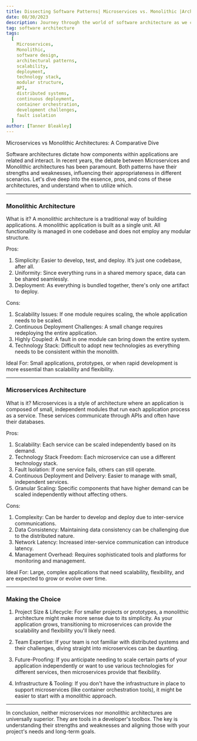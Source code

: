 ```yaml
---
title: Dissecting Software Patterns| Microservices vs. Monolithic |Architectures
date: 08/30/2023
description: Journey through the world of software architecture as we compare and contrast the merits and challenges of Microservices and Monolithic designs, offering insights to guide informed architectural choices.
tag: software architecture
tags:
  [
    Microservices,
    Monolithic,
    software design,
    architectural patterns,
    scalability,
    deployment,
    technology stack,
    modular structure,
    API,
    distributed systems,
    continuous deployment,
    container orchestration,
    development challenges,
    fault isolation
  ]
author: [Tanner Bleakley]
---
```


Microservices vs Monolithic Architectures: A Comparative Dive

Software architectures dictate how components within applications are related and interact. In recent years, the debate between Microservices and Monolithic architectures has been paramount. Both patterns have their strengths and weaknesses, influencing their appropriateness in different scenarios. Let's dive deep into the essence, pros, and cons of these architectures, and understand when to utilize which.

---

### Monolithic Architecture

What is it?
A monolithic architecture is a traditional way of building applications. A monolithic application is built as a single unit. All functionality is managed in one codebase and does not employ any modular structure.

Pros:

1. Simplicity: Easier to develop, test, and deploy. It’s just one codebase, after all.
2. Uniformity: Since everything runs in a shared memory space, data can be shared seamlessly.
3. Deployment: As everything is bundled together, there's only one artifact to deploy.

Cons:

1. Scalability Issues: If one module requires scaling, the whole application needs to be scaled.
2. Continuous Deployment Challenges: A small change requires redeploying the entire application.
3. Highly Coupled: A fault in one module can bring down the entire system.
4. Technology Stack: Difficult to adopt new technologies as everything needs to be consistent within the monolith.

Ideal For: Small applications, prototypes, or when rapid development is more essential than scalability and flexibility.

---

### Microservices Architecture

What is it?
Microservices is a style of architecture where an application is composed of small, independent modules that run each application process as a service. These services communicate through APIs and often have their databases.

Pros:

1. Scalability: Each service can be scaled independently based on its demand.
2. Technology Stack Freedom: Each microservice can use a different technology stack.
3. Fault Isolation: If one service fails, others can still operate.
4. Continuous Deployment and Delivery: Easier to manage with small, independent services.
5. Granular Scaling: Specific components that have higher demand can be scaled independently without affecting others.

Cons:

1. Complexity: Can be harder to develop and deploy due to inter-service communications.
2. Data Consistency: Maintaining data consistency can be challenging due to the distributed nature.
3. Network Latency: Increased inter-service communication can introduce latency.
4. Management Overhead: Requires sophisticated tools and platforms for monitoring and management.

Ideal For: Large, complex applications that need scalability, flexibility, and are expected to grow or evolve over time.

---

### Making the Choice

1. Project Size & Lifecycle: For smaller projects or prototypes, a monolithic architecture might make more sense due to its simplicity. As your application grows, transitioning to microservices can provide the scalability and flexibility you'll likely need.

2. Team Expertise: If your team is not familiar with distributed systems and their challenges, diving straight into microservices can be daunting.

3. Future-Proofing: If you anticipate needing to scale certain parts of your application independently or want to use various technologies for different services, then microservices provide that flexibility.

4. Infrastructure & Tooling: If you don't have the infrastructure in place to support microservices (like container orchestration tools), it might be easier to start with a monolithic approach.

---

In conclusion, neither microservices nor monolithic architectures are universally superior. They are tools in a developer's toolbox. The key is understanding their strengths and weaknesses and aligning those with your project's needs and long-term goals.
